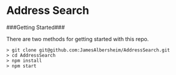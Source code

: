 # Address Search

###Getting Started###

There are two methods for getting started with this repo.

	> git clone git@github.com:JamesAlbersheim/AddressSearch.git
	> cd AddressSearch
	> npm install
	> npm start


